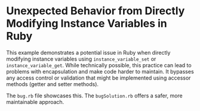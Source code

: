# Unexpected Behavior from Directly Modifying Instance Variables in Ruby

This example demonstrates a potential issue in Ruby when directly modifying instance variables using `instance_variable_set` or `instance_variable_get`. While technically possible, this practice can lead to problems with encapsulation and make code harder to maintain.  It bypasses any access control or validation that might be implemented using accessor methods (getter and setter methods).

The `bug.rb` file showcases this. The `bugSolution.rb` offers a safer, more maintainable approach.